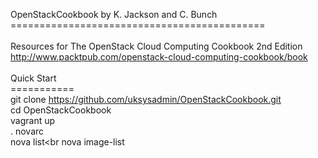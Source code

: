 OpenStackCookbook by K. Jackson and C. Bunch<br>
============================================<br>
<br>
Resources for The OpenStack Cloud Computing Cookbook 2nd Edition<br>
http://www.packtpub.com/openstack-cloud-computing-cookbook/book<br>
<br>
Quick Start<br>
===========<br>
git clone https://github.com/uksysadmin/OpenStackCookbook.git<br>
cd OpenStackCookbook<br>
vagrant up<br>
. novarc<br>
nova list<br
nova image-list
